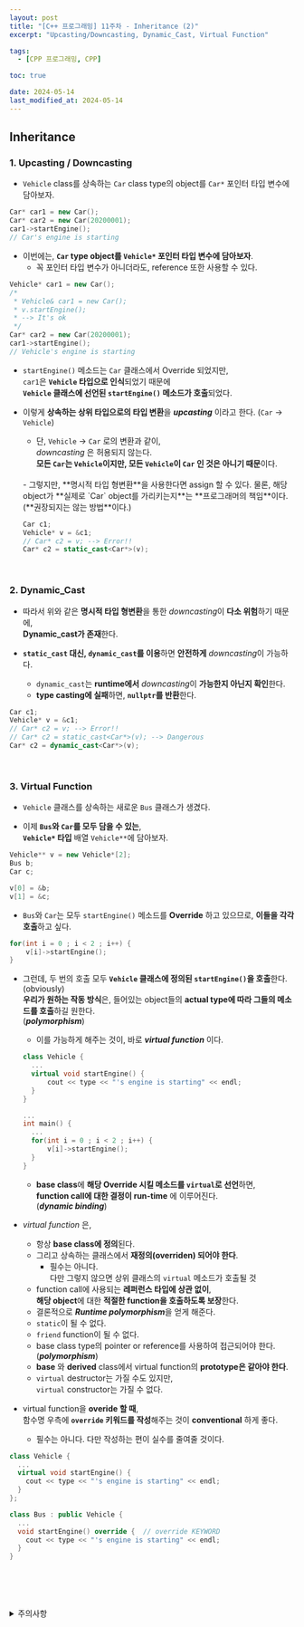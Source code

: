```yaml
---
layout: post
title: "[C++ 프로그래밍] 11주차 - Inheritance (2)"
excerpt: "Upcasting/Downcasting, Dynamic_Cast, Virtual Function"

tags:
  - [CPP 프로그래밍, CPP]

toc: true

date: 2024-05-14
last_modified_at: 2024-05-14
---
```

## Inheritance
### 1. Upcasting / Downcasting
- `Vehicle` class를 상속하는 `Car` class type의 object를 `Car*` 포인터 타입 변수에 담아보자.  

```c++
Car* car1 = new Car();
Car* car2 = new Car(20200001);
car1->startEngine(); 
// Car's engine is starting
```

- 이번에는, **`Car` type object를 `Vehicle*` 포인터 타입 변수에 담아보자**.  
  - 꼭 포인터 타입 변수가 아니더라도, reference 또한 사용할 수 있다.  

```c++
Vehicle* car1 = new Car();
/*
 * Vehicle& car1 = new Car();
 * v.startEngine();
 * --> It's ok
 */
Car* car2 = new Car(20200001);
car1->startEngine(); 
// Vehicle's engine is starting
```

- `startEngine()` 메소드는 `Car` 클래스에서 Override 되었지만,  
`car1`은 **`Vehicle` 타입으로 인식**되었기 때문에  
**`Vehicle` 클래스에 선언된 `startEngine()` 메소드가 호출**되었다.  

- 이렇게 **상속하는 상위 타입으로의 타입 변환**을 ***upcasting*** 이라고 한다. (`Car` -> `Vehicle`)  

  - 단, `Vehicle` -> `Car` 로의 변환과 같이,  
  *downcasting* 은 허용되지 않는다.  
  **모든 `Car`는 `Vehicle`이지만, 모든 `Vehicle`이 `Car` 인 것은 아니기 때문**이다.  
  <br>
  - 그렇지만, **명시적 타입 형변환**을 사용한다면 assign 할 수 있다.  
  물론, 해당 object가 **실제로 `Car` object를 가리키는지**는 **프로그래머의 책임**이다.  
  (**권장되지는 않는 방법**이다.)

  ```c++
  Car c1;
  Vehicle* v = &c1;
  // Car* c2 = v; --> Error!!
  Car* c2 = static_cast<Car*>(v);
  ```

  <br>

### 2. Dynamic_Cast
- 따라서 위와 같은 **명시적 타입 형변환**을 통한 *downcasting*이 **다소 위험**하기 때문에,  
**Dynamic_cast가 존재**한다.  

- **`static_cast` 대신, `dynamic_cast`를 이용**하면 **안전하게** *downcasting*이 가능하다.  
  - `dynamic_cast`는 **runtime에서** *downcasting*이 **가능한지 아닌지 확인**한다.  
  - **type casting에 실패**하면, **`nullptr`를 반환**한다.  

```c++
Car c1;
Vehicle* v = &c1;
// Car* c2 = v; --> Error!!
// Car* c2 = static_cast<Car*>(v); --> Dangerous
Car* c2 = dynamic_cast<Car*>(v);
```

<br>

### 3. Virtual Function
- `Vehicle` 클래스를 상속하는 새로운 `Bus` 클래스가 생겼다.  

- 이제 **`Bus`와 `Car`를 모두 담을 수 있는**,  
**`Vehicle*` 타입** 배열 `Vehicle**`에 담아보자.  

```c++
Vehicle** v = new Vehicle*[2];
Bus b;
Car c;

v[0] = &b;
v[1] = &c;
```

- `Bus`와 `Car`는 모두 `startEngine()` 메소드를 **Override** 하고 있으므로, **이들을 각각 호출**하고 싶다.  

```c++
for(int i = 0 ; i < 2 ; i++) {
    v[i]->startEngine();
}
```

- 그런데, 두 번의 호출 모두 **`Vehicle` 클래스에 정의된 `startEngine()`을 호출**한다. (obviously)  
**우리가 원하는 작동 방식**은, 들어있는 object들의 **actual type에 따라 그들의 메소드를 호출**하길 원한다.  
(***polymorphism***)  

  - 이를 가능하게 해주는 것이, 바로 ***virtual function*** 이다.  

  ```c++
  class Vehicle {
    ...
    virtual void startEngine() {
        cout << type << "'s engine is starting" << endl;
    }
  }

  ...
  int main() {
    ...
    for(int i = 0 ; i < 2 ; i++) {
        v[i]->startEngine();
    }
  }
  ```

  - **base class**에 **해당 Override 시킬 메소드를 `virtual`로 선언**하면,  
  **function call에 대한 결정이 run-time** 에 이루어진다.  
  (***dynamic binding***)

- *virtual function* 은,  
  - 항상 **base class에 정의**된다.  
  - 그리고 상속하는 클래스에서 **재정의(overriden) 되어야 한다**.  
    - 필수는 아니다.  
    다만 그렇지 않으면 상위 클래스의 `virtual` 메소드가 호출될 것
  - function call에 사용되는 **레퍼런스 타입에 상관 없이**,  
  **해당 object**에 대한 **적절한 function을 호출하도록 보장**한다.  
  - 결론적으로 ***Runtime polymorphism***을 얻게 해준다.  
  - `static`이 될 수 없다.  
  - `friend` function이 될 수 없다.  
  - base class type의 pointer or reference를 사용하여 접근되어야 한다.  
  (***polymorphism***)
  - **base** 와 **derived** class에서 virtual function의 **prototype은 같아야 한다**.  
  - `virtual` destructor는 가질 수도 있지만,  
  `virtual` constructor는 가질 수 없다.  

- virtual function을 **overide 할 때**,  
함수명 우측에 **`override` 키워드를 작성**해주는 것이 **conventional** 하게 좋다.  

  - 필수는 아니다. 다만 작성하는 편이 실수를 줄여줄 것이다.  

```c++
class Vehicle {
  ...
  virtual void startEngine() {
    cout << type << "'s engine is starting" << endl;
  }
};

class Bus : public Vehicle {
  ...
  void startEngine() override {  // override KEYWORD
    cout << type << "'s engine is starting" << endl;
  }
}
```

<br>
<br>
<br>
<br>
<details>
<summary>주의사항</summary>
<div markdown="1">

이 포스팅은 강원대학교 김도형 교수님의 C++프로그래밍 수업을 들으며 내용을 정리 한 것입니다.  
수업 내용에 대한 저작권은 교수님께 있으니,  
다른 곳으로의 무분별한 내용 복사를 자제해 주세요.

</div>
</details>